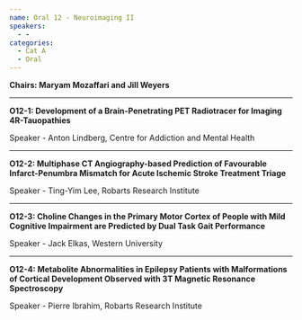 ```yaml
---
name: Oral 12 - Neuroimaging II
speakers:
  - -
categories:
  - Cat A
  - Oral
---
```


**Chairs: Maryam Mozaffari and Jill Weyers**

_____________________________________________________

**O12-1: Development of a Brain-Penetrating PET
Radiotracer for Imaging 4R-Tauopathies**

Speaker - Anton Lindberg, Centre for Addiction and Mental Health

_____________________________________________________

**O12-2: Multiphase CT Angiography-based Prediction of
Favourable Infarct-Penumbra Mismatch for Acute
Ischemic Stroke Treatment Triage**

Speaker - Ting-Yim Lee, Robarts Research Institute

_____________________________________________________

**O12-3: Choline Changes in the Primary Motor Cortex of
People with Mild Cognitive Impairment are Predicted by
Dual Task Gait Performance**

Speaker - Jack Elkas, Western University

_____________________________________________________

**O12-4: Metabolite Abnormalities in Epilepsy Patients
with Malformations of Cortical Development Observed
with 3T Magnetic Resonance Spectroscopy**

Speaker - Pierre Ibrahim, Robarts Research Institute

